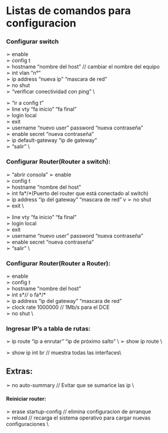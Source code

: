 # Listas de comandos para configuracion

### Configurar switch
➢ enable \
➢ config t \
➢ hostname “nombre del host”  // cambiar el nombre del equipo \
➢ int vlan “n°” \
➢ ip address “nueva ip” “mascara de red” \
➢ no shut \
➢ “verificar conectividad con ping” \

➢ “ir a config t” \
➢ line vty “fa inicio” “fa final” \
➢ login local \
➢ exit \
➢ username “nuevo user” password “nueva contraseña” \
➢ enable secret “nueva contraseña” \
➢ ip default-gateway “ip de gateway” \
➢ “salir” \

### Configurar Router(Router a switch):
➢ “abrir consola”
➢ enable \
➢ config t \
➢ hostname “nombre del host” \
➢ int fa*/*(Puerto del router que está conectado al switch) \
➢ ip address “ip del gateway” “mascara de red” v
➢ no shut \
➢ exit \

➢ line vty “fa inicio” “fa final” \
➢ login local \
➢ exit \
➢ username “nuevo user” password “nueva contraseña” \
➢ enable secret “nueva contraseña” \
➢ “salir” \

### Configurar Router(Router a Router):
➢ enable \
➢ config t \
➢ hostname “nombre del host” \
➢ int s*/*/* o fa*/* \
➢ ip address “ip del gateway” “mascara de red” \
➢ clock rate 1000000 // 1Mb/s  para el DCE \
➢ no shut \

### Ingresar IP’s a tabla de rutas:
➢ ip route “ip a enrutar” “ip de próximo salto” \ 
➢ show ip route \

➢ show ip int br // muestra todas las interfaces\ 


## Extras:

➢ no auto-summary // Evitar que se sumarice las ip \ 


#### Reiniciar router:
➢ erase startup-config // elimina configuracion de arranque \
➢ reload // recarga el sistema operativo para cargar nuevas configuraciones \


